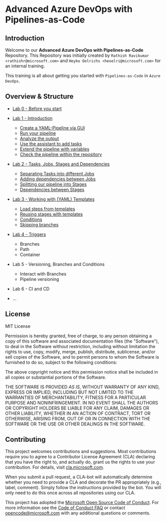 # Advanced Azure DevOps with Pipelines-as-Code

## Introduction

Welcome to our **Advanced Azure DevOps with Pipelines-as-Code** Repository. This Repository was initially created by `Rathish Ravikumar <rathishr@microsoft.com>` and `Heyko Oelrichs <heoelri@microsoft.com>` for an internal training.

This training is all about getting you started with `Pipelines-as-Code` in `Azure DevOps`.

## Overview & Structure

* [Lab 0 - Before you start](/labs/lab0/before-you-start.md)

* [Lab 1 - Introduction](/labs/lab1/lab1.md)
  * [Create a YAML-Pipeline via GUI](/labs/lab1/lab1.md#11-create-a-yaml-pipeline-via-gui)
  * [Run your pipeline](/labs/lab1/lab1.md#12-run-your-pipeline)
  * [Analyze the output](/labs/lab1/lab1.md#13-analyze-the-output)
  * [Use the assistant to add tasks](/labs/lab1/lab1.md#14-use-the-assistant-to-add-tasks)
  * [Extend the pipeline with variables](/labs/lab1/lab1.md#15-extend-your-pipeline-with-variables)
  * [Check the pipeline within the repository](/labs/lab1/lab1.md#16-check-the-pipeline-within-your-repository)

* [Lab 2 - Tasks, Jobs, Stages and Dependencies](/labs/lab2/lab2.md)
  * [Separating Tasks into different Jobs](/labs/lab2/lab2.md#21-separating-tasks-into-different-jobs)
  * [Adding dependencies between Jobs](/labs/lab2/lab2.md#22-adding-dependencies-between-jobs)
  * [Splitting our pipeline into Stages](/labs/lab2/lab2.md#23-splitting-our-pipeline-into-stages)
  * [Dependencies between Stages](/labs/lab2/lab2.md#23-adding-dependencies-between-jobs-and-stages)

* [Lab 3 - Working with (YAML) Templates](labs/lab3/lab3.md)
  * [Load steps from templates](/labs/lab3/lab3.md#31-load-steps-from-templates)
  * [Reusing stages with templates](/labs/lab3/lab3.md#32-reusing-stages-with-templates)
  * [Conditions](/labs/lab3/lab3.md#33-conditions)
  * [Skipping branches](labs/lab3/lab3.md#34-skipping-branches)
  
* [Lab 4 - Triggers](/labs/lab4/lab4.md)
  * Branches
  * Path
  * Container

* Lab 5 - Versioning, Branches and Conditions
  * Interact with Branches
  * Pipeline versioning

* Lab 6 - CI and CD
* ...

## License

MIT License

Permission is hereby granted, free of charge, to any person obtaining a copy
of this software and associated documentation files (the "Software"), to deal
in the Software without restriction, including without limitation the rights
to use, copy, modify, merge, publish, distribute, sublicense, and/or sell
copies of the Software, and to permit persons to whom the Software is
furnished to do so, subject to the following conditions:

The above copyright notice and this permission notice shall be included in all
copies or substantial portions of the Software.

THE SOFTWARE IS PROVIDED *AS IS*, WITHOUT WARRANTY OF ANY KIND, EXPRESS OR
IMPLIED, INCLUDING BUT NOT LIMITED TO THE WARRANTIES OF MERCHANTABILITY,
FITNESS FOR A PARTICULAR PURPOSE AND NONINFRINGEMENT. IN NO EVENT SHALL THE
AUTHORS OR COPYRIGHT HOLDERS BE LIABLE FOR ANY CLAIM, DAMAGES OR OTHER
LIABILITY, WHETHER IN AN ACTION OF CONTRACT, TORT OR OTHERWISE, ARISING FROM,
OUT OF OR IN CONNECTION WITH THE SOFTWARE OR THE USE OR OTHER DEALINGS IN THE
SOFTWARE.

## Contributing

This project welcomes contributions and suggestions. Most contributions require you to
agree to a Contributor License Agreement (CLA) declaring that you have the right to,
and actually do, grant us the rights to use your contribution. For details, visit
[cla.microsoft.com](https://cla.microsoft.com).

When you submit a pull request, a CLA-bot will automatically determine whether you need
to provide a CLA and decorate the PR appropriately (e.g., label, comment). Simply follow the
instructions provided by the bot. You will only need to do this once across all repositories using our CLA.

This project has adopted the [Microsoft Open Source Code of Conduct](https://opensource.microsoft.com/codeofconduct/).
For more information see the [Code of Conduct FAQ](https://opensource.microsoft.com/codeofconduct/faq/)
or contact [opencode@microsoft.com](mailto:opencode@microsoft.com) with any additional questions or comments.
